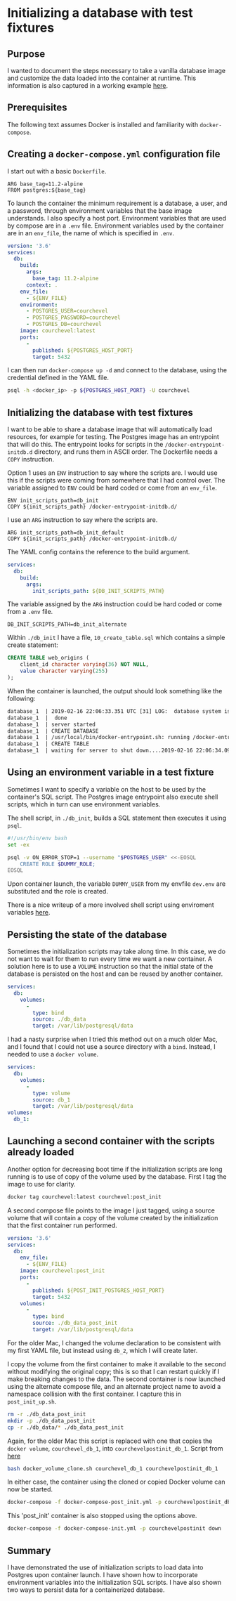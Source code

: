 # Initializing a database with test fixtures

## Purpose

I wanted to document the steps necessary to take a vanilla database image and customize the data loaded into the container at runtime. This information is also captured in a working example [here](../courchevel).

## Prerequisites

The following text assumes Docker is installed and familiarity with `docker-compose`.

## Creating a `docker-compose.yml` configuration file

I start out with a basic `Dockerfile`.

```docker
ARG base_tag=11.2-alpine
FROM postgres:${base_tag}
```

To launch the container the minimum requirement is a database, a user, and a password, through environment variables that the base image understands. I also specify a host port. Environment variables that are used by compose are in a `.env` file. Environment variables used by the container are in an `env_file`, the name of which is specified in `.env`.

```yml
version: '3.6'
services:
  db:
    build:
      args:
        base_tag: 11.2-alpine
      context: .
    env_file:
      - ${ENV_FILE}
    environment:
      - POSTGRES_USER=courchevel
      - POSTGRES_PASSWORD=courchevel
      - POSTGRES_DB=courchevel
    image: courchevel:latest
    ports:
      -
        published: ${POSTGRES_HOST_PORT}
        target: 5432
```

I can then run `docker-compose up -d` and connect to the database, using the credential defined in the YAML file.

```sh
psql -h <docker_ip> -p ${POSTGRES_HOST_PORT} -U courchevel
```

## Initializing the database with test fixtures

I want to be able to share a database image that will automatically load resources, for example for testing. The Postgres image has an entrypoint that will do this. The entrypoint looks for scripts in the `/docker-entrypoint-initdb.d` directory, and runs them in ASCII order. The Dockerfile needs a `COPY` instruction.

Option 1 uses an `ENV` instruction to say where the scripts are. I would use this if the scripts were coming from somewhere that I had control over. The variable assigned to `ENV` could be hard coded or come from an `env_file`.

```docker
ENV init_scripts_path=db_init
COPY ${init_scripts_path} /docker-entrypoint-initdb.d/
```

I use an `ARG` instruction to say where the scripts are.

```docker
ARG init_scripts_path=db_init_default
COPY ${init_scripts_path} /docker-entrypoint-initdb.d/
```

The YAML config contains the reference to the build argument.

```yml
services:
  db:
    build:
      args:
        init_scripts_path: ${DB_INIT_SCRIPTS_PATH}
```

The variable assigned by the `ARG` instruction could be hard coded or come from a `.env` file.

```docker
DB_INIT_SCRIPTS_PATH=db_init_alternate
```

Within `./db_init` I have a file, `10_create_table.sql` which contains a simple create statement:

```sql
CREATE TABLE web_origins (
    client_id character varying(36) NOT NULL,
    value character varying(255)
);
```

When the container is launched, the output should look something like the following:

```txt
database_1  | 2019-02-16 22:06:33.351 UTC [31] LOG:  database system is ready to accept connections
database_1  |  done
database_1  | server started
database_1  | CREATE DATABASE
database_1  | /usr/local/bin/docker-entrypoint.sh: running /docker-entrypoint-initdb.d/10_create_table.sql
database_1  | CREATE TABLE
database_1  | waiting for server to shut down....2019-02-16 22:06:34.093 UTC [31] LOG:  received fast shutdown request
```

## Using an environment variable in a test fixture

Sometimes I want to specify a variable on the host to be used by the container's SQL script. The Postgres image entrypoint also execute shell scripts, which in turn can use environment variables.

The shell script, in `./db_init`, builds a SQL statement then executes it using `psql`.

```bash
#!/usr/bin/env bash
set -ex

psql -v ON_ERROR_STOP=1 --username "$POSTGRES_USER" <<-EOSQL
    CREATE ROLE $DUMMY_ROLE;
EOSQL
```

Upon container launch, the variable `DUMMY_USER` from my envfile `dev.env` are substituted and the role is created.

There is a nice writeup of a more involved shell script using enviroment variables [here](https://medium.com/@beld_pro/quick-tip-creating-a-postgresql-container-with-default-user-and-password-8bb2adb82342).

## Persisting the state of the database

Sometimes the initialization scripts may take along time. In this case, we do not want to wait for them to run every time we want a new container. A solution here is to use a `VOLUME` instruction so that the initial state of the database is persisted on the host and can be reused by another container.

```yml
services:
  db:
    volumes:
      -
        type: bind
        source: ./db_data
        target: /var/lib/postgresql/data
```

I had a nasty surprise when I tried this method out on a much older Mac, and I found that I could not use a source directory with a `bind`. Instead, I needed to use a `docker volume`.

```yml
services:
  db:
    volumes:
      -
        type: volume
        source: db_1
        target: /var/lib/postgresql/data
volumes:
  db_1:
```

## Launching a second container with the scripts already loaded

Another option for decreasing boot time if the initialization scripts are long running is to use of copy of the volume used by the database. First I tag the image to use for clarity.

```sh
docker tag courchevel:latest courchevel:post_init
```

A second compose file points to the image I just tagged, using a source volume that will contain a copy of the volume created by the initialization that the first container run performed.

```yml
version: '3.6'
services:
  db:
    env_file:
      - ${ENV_FILE}
    image: courchevel:post_init
    ports:
      -
        published: ${POST_INIT_POSTGRES_HOST_PORT}
        target: 5432
    volumes:
      -
        type: bind
        source: ./db_data_post_init
        target: /var/lib/postgresql/data
```

For the older Mac, I changed the volume declaration to be consistent with my first YAML file, but instead using `db_2`, which I will create later.

I copy the volume from the first container to make it available to the second without modifying the original copy; this is so that I can restart quickly if I make breaking changes to the data. The second container is now launched using the alternate compose file, and an alternate project name to avoid a namespace collision with the first container. I capture this in `post_init_up.sh`.

```sh
rm -r ./db_data_post_init
mkdir -p ./db_data_post_init
cp -r ./db_data/* ./db_data_post_init
```

Again, for the older Mac this script is replaced with one that copies the `docker volume`, `courchevel_db_1`, into `courchevelpostinit_db_1`. Script from [here](https://github.com/gdiepen/docker-convenience-scripts)

```sh
bash docker_volume_clone.sh courchevel_db_1 courchevelpostinit_db_1
```

In either case, the container using the cloned or copied Docker volume can now be started.

```sh
docker-compose -f docker-compose-post_init.yml -p courchevelpostinit_db_1 down
```

This 'post_init' container is also stopped using the options above.

```sh
docker-compose -f docker-compose-init.yml -p courchevelpostinit down
```

## Summary

I have demonstrated the use of initialization scripts to load data into Postgres upon container launch. I have shown how to incorporate environment variables into the initialization SQL scripts. I have also shown two ways to persist data for a containerized database.
